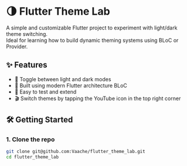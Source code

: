 # 🌗 Flutter Theme Lab

A simple and customizable Flutter project to experiment with light/dark theme switching.  
Ideal for learning how to build dynamic theming systems using BLoC or Provider.

## ✨ Features

- 🔄 Toggle between light and dark modes
- 🎯 Built using modern Flutter architecture BLoC
- 🧪 Easy to test and extend
- 🎬 Switch themes by tapping the YouTube icon in the top right corner

## 🛠 Getting Started

### 1. Clone the repo

```bash
git clone git@github.com:Vaache/flutter_theme_lab.git
cd flutter_theme_lab
